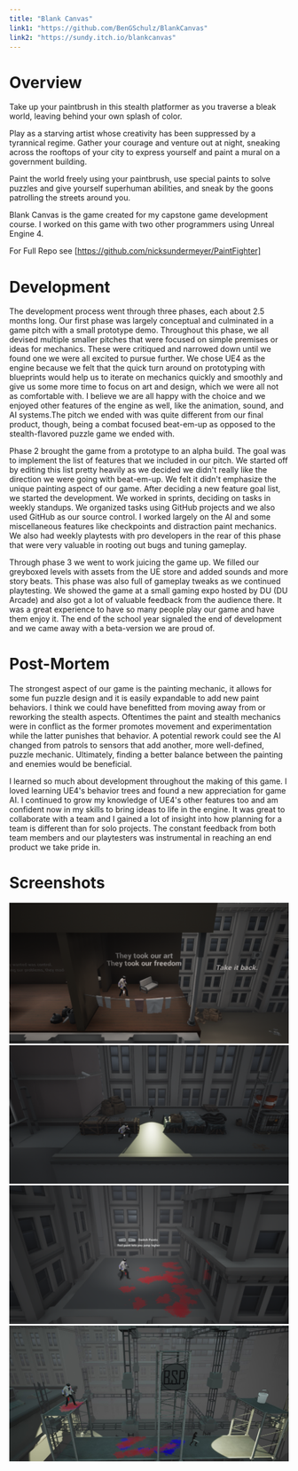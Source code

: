```yaml
---
title: "Blank Canvas"
link1: "https://github.com/BenGSchulz/BlankCanvas"
link2: "https://sundy.itch.io/blankcanvas"
---
```


# Overview

Take up your paintbrush in this stealth platformer as you traverse a bleak world, leaving behind your own splash of color.

Play as a starving artist whose creativity has been suppressed by a tyrannical regime. Gather your courage and venture out at night, sneaking across the rooftops of your city to express yourself and paint a mural on a government building.

Paint the world freely using your paintbrush, use special paints to solve puzzles and give yourself superhuman abilities, and sneak by the goons patrolling the streets around you.

Blank Canvas is the game created for my capstone game development course. I worked on this game with two other programmers using Unreal Engine 4.  

For Full Repo see [https://github.com/nicksundermeyer/PaintFighter]

# Development

The development process went through three phases, each about 2.5 months long. Our first phase was largely conceptual and culminated in a game pitch with a small prototype demo. Throughout this phase, we all devised multiple smaller pitches that were focused on simple premises or ideas for mechanics. These were critiqued and narrowed down until we found one we were all excited to pursue further. We chose UE4 as the engine because we felt that the quick turn around on prototyping with blueprints would help us to iterate on mechanics quickly and smoothly and give us some more time to focus on art and design, which we were all not as comfortable with. I believe we are all happy with the choice and we enjoyed other features of the engine as well, like the animation, sound, and AI systems.The pitch we ended with was quite different from our final product, though, being a combat focused beat-em-up as opposed to the stealth-flavored puzzle game we ended with. 

Phase 2 brought the game from a prototype to an alpha build. The goal was to implement the list of features that we included in our pitch. We started off by editing this list pretty heavily as we decided we didn't really like the direction we were going with beat-em-up. We felt it didn't emphasize the unique painting aspect of our game. After deciding a new feature goal list, we started the development. We worked in sprints, deciding on tasks in weekly standups. We organized tasks using GitHub projects and we also used GitHub as our source control. I worked largely on the AI and some miscellaneous features like checkpoints and distraction paint mechanics. We also had weekly playtests with pro developers in the rear of this phase that were very valuable in rooting out bugs and tuning gameplay. 

Through phase 3 we went to work juicing the game up. We filled our greyboxed levels with assets from the UE store and added sounds and more story beats. This phase was also full of gameplay tweaks as we continued playtesting. We showed the game at a small gaming expo hosted by DU (DU Arcade) and also got a lot of valuable feedback from the audience there. It was a great experience to have so many people play our game and have them enjoy it. The end of the school year signaled the end of development and we came away with a beta-version we are proud of. 

# Post-Mortem

The strongest aspect of our game is the painting mechanic, it allows for some fun puzzle design and it is easily expandable to add new paint behaviors. I think we could have benefitted from moving away from or reworking the stealth aspects. Oftentimes the paint and stealth mechanics were in conflict as the former promotes movement and experimentation while the latter punishes that behavior. A potential rework could see the AI changed from patrols to sensors that add another, more well-defined, puzzle mechanic. Ultimately, finding a better balance between the painting and enemies would be beneficial. 

I learned so much about development throughout the making of this game. I loved learning UE4's behavior trees and found a new appreciation for game AI. I continued to grow my knowledge of UE4's other features too and am confident now in my skills to bring ideas to life in the engine. It was great to collaborate with a team and I gained a lot of insight into how planning for a team is different than for solo projects. The constant feedback from both team members and our playtesters was instrumental in reaching an end product we take pride in. 

# Screenshots

![Screenshot 1](https://raw.githubusercontent.com/BenGSchulz/BlankCanvas/master/images/BC1.png)
![Screenshot 2](https://raw.githubusercontent.com/BenGSchulz/BlankCanvas/master/images/BC2.png)
![Screenshot 3](https://raw.githubusercontent.com/BenGSchulz/BlankCanvas/master/images/BC3.png)
![Screenshot 4](https://raw.githubusercontent.com/BenGSchulz/BlankCanvas/master/images/BC4.jpg)
